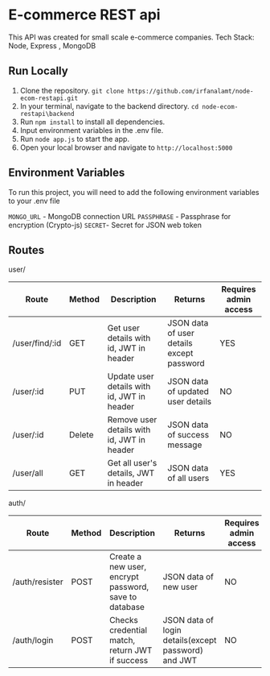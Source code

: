 # E-commerce REST api

This API was created for small scale e-commerce companies.
Tech Stack: Node, Express , MongoDB

## Run Locally

1. Clone the repository.
   `git clone https://github.com/irfanalamt/node-ecom-restapi.git`
2. In your terminal, navigate to the backend directory.
   `cd node-ecom-restapi\backend `
3. Run `npm install` to install all dependencies.
4. Input environment variables in the .env file.
5. Run `node app.js` to start the app.
6. Open your local browser and navigate to `http://localhost:5000`

## Environment Variables

To run this project, you will need to add the following environment variables to your .env file

`MONGO_URL` - MongoDB connection URL
`PASSPHRASE` - Passphrase for encryption (Crypto-js)
`SECRET`- Secret for JSON web token

## Routes

user/

| Route          | Method | Description                                | Returns                                   | Requires admin access |
| -------------- | ------ | ------------------------------------------ | ----------------------------------------- | --------------------- |
| /user/find/:id | GET    | Get user details with id, JWT in header    | JSON data of user details except password | YES                   |
| /user/:id      | PUT    | Update user details with id, JWT in header | JSON data of updated user details         | NO                    |
| /user/:id      | Delete | Remove user details with id, JWT in header | JSON data of success message              | NO                    |
| /user/all      | GET    | Get all user's details, JWT in header      | JSON data of all users                    | YES                   |

auth/

| Route          | Method | Description                                           | Returns                                             | Requires admin access |
| -------------- | ------ | ----------------------------------------------------- | --------------------------------------------------- | --------------------- |
| /auth/resister | POST   | Create a new user, encrypt password, save to database | JSON data of new user                               | NO                    |
| /auth/login    | POST   | Checks credential match, return JWT if success        | JSON data of login details(except password) and JWT | NO                    |
